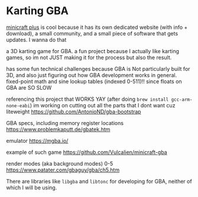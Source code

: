 # Karting GBA

[minicraft plus](https://minicraftplus.github.io/) is cool because it has its own dedicated website (with info + download), a small community, and a small piece of software that gets updates. I wanna do that

a 3D karting game for GBA. a fun project because I actually like karting games, so im not JUST making it for the process but also the result.

has some fun technical challenges because GBA is Not particularly built for 3D, and also just figuring out how GBA development works in general. fixed-point math and sine lookup tables (indexed 0-511)!! since floats on GBA are SO SLOW

referencing this project that WORKS YAY (after doing `brew install gcc-arm-none-eabi`) im working on cutting out all the parts that I dont want cuz liteweight https://github.com/AntonioND/gba-bootstrap

GBA specs, including memory register locations https://www.problemkaputt.de/gbatek.htm

emulator https://mgba.io/

example of such game https://github.com/Vulcalien/minicraft-gba

render modes (aka background modes) 0-5 https://www.patater.com/gbaguy/gba/ch5.htm

There are libraries like `libgba` and `libtonc` for developing for GBA, neither of which I will be using.

